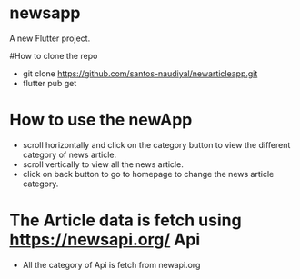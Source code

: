 # newsapp

A new Flutter project.

#How to clone  the repo
- git clone https://github.com/santos-naudiyal/newarticleapp.git
- flutter pub get

# How to use the newApp
- scroll horizontally and click on the category button to view the different category of news article.
- scroll vertically to view all the news article.
- click on back button to go to homepage to change the news article category.

# The Article data is fetch using https://newsapi.org/ Api
-  All the category of Api is fetch from newapi.org
